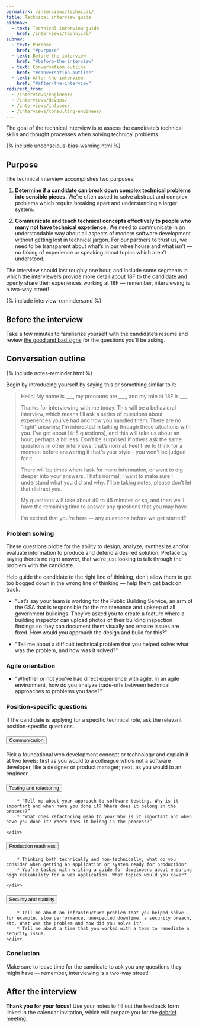 ```yaml
---
permalink: /interviews/technical/
title: Technical interview guide
sidenav:
  - text: Technical interview guide
    href: /interviews/technical/
subnav:
  - text: Purpose
    href: "#purpose"
  - text: Before the interview
    href: "#before-the-interview"
  - text: Conversation outline
    href: "#conversation-outline"
  - text: After the interview
    href: "#after-the-interview"
redirect_from:
  - /interviews/engineer/
  - /interviews/devops/
  - /interviews/infosec/
  - /interviews/consulting-engineer/
---
```


The goal of the technical interview is to assess the candidate’s technical skills and thought processes when solving technical problems.

{% include unconscious-bias-warning.html %}

## Purpose

The technical interview accomplishes two purposes:

1. **Determine if a candidate can break down complex technical problems into sensible pieces.** We’re often asked to solve abstract and complex problems which require breaking apart and understanding a larger system.

2. **Communicate and teach technical concepts effectively to people who many not have technical experience.** We need to communicate in an understandable way about all aspects of modern software development without getting lost in technical jargon. For our partners to trust us, we need to be transparent about what‘s in our wheelhouse and what isn’t — no faking of experience or speaking about topics which aren’t understood.

The interview should last roughly one hour, and include some segments in which the interviewers provide more detail about 18F to the candidate and openly share their experiences working at 18F — remember, interviewing is a two-way street!

{% include interview-reminders.md %}

## Before the interview

Take a few minutes to familiarize yourself with the candidate’s resume and review [the good and bad signs](https://docs.google.com/document/d/1oYmx_93-mq2QrqICCo8SNk8hHmnPPonPA1kg0vhy540/edit) for the questions you’ll be asking.

## Conversation outline

{% include notes-reminder.html %}

Begin by introducing yourself by saying this or something similar to it:

> Hello! My name is \_\_\_, my pronouns are \_\_\_, and my role at 18F is \_\_\_.
>
> Thanks for interviewing with me today. This will be a behavioral interview, which means I’ll ask a series of questions about experiences you’ve had and how you handled them. There are no “right” answers; I’m interested in talking through these situations with you. I’ve got about [4-5 questions], and this will take us about an hour, perhaps a bit less. Don’t be surprised if others ask the same questions in other interviews; that’s normal. Feel free to think for a moment before answering if that's your style - you won't be judged for it.
>
> There will be times when I ask for more information, or want to dig deeper into your answers. That’s normal: I want to make sure I understand what you did and why. I’ll be taking notes, please don’t let that distract you.
>
> My questions will take about 40 to 45 minutes or so, and then we’ll have the remaining time to answer any questions that you may have.
>
> I’m excited that you’re here — any questions before we get started?


### Problem solving

These questions probe for the ability to design, analyze, synthesize and/or evaluate information
to produce and defend a desired solution. Preface by saying there’s no right answer, that we’re just looking to talk through the problem with the candidate.

Help guide the candidate to the right line of thinking, don’t allow them to get too bogged down in the wrong line of thinking — help them get back on track.

* "Let’s say your team is working for the Public Building Service, an arm of the GSA that is responsible for the maintenance and upkeep of all government buildings. They’ve asked you to create a feature where a building inspector can upload photos of their building inspection findings so they can document them visually and ensure issues are fixed. How would you approach the design and build for this?"

* "Tell me about a difficult technical problem that you helped solve: what was the problem, and how was it solved?"

### Agile orientation

* "Whether or not you’ve had direct experience with agile, in an agile environment, how do you analyze trade-offs between technical approaches to problems you face?"


### Position-specific questions

If the candidate is applying for a specific technical role, ask the relevant position-specific questions.

<div class="usa-accordion usa-accordion--bordered">
  <h4 class="usa-accordion__heading">
    <button class="usa-accordion__button" aria-expanded="true" aria-controls="communication">
      Communication
    </button>
  </h4>
    <div id="communication" class="usa-accordion__content">
        Pick a foundational web development concept or technology and explain it at two levels: first as you would to a colleague who’s not a software developer, like a designer or product manager; next, as you would to an engineer.
    </div>
  <h4 class="usa-accordion__heading">
    <button class="usa-accordion__button" aria-expanded="false" aria-controls="testing-refactoring">
      Testing and refactoring
    </button>
  </h4>
    <div id="testing-refactoring" class="usa-accordion__content" markdown="1">
      
        * "Tell me about your approach to software testing. Why is it important and when have you done it? Where does it belong in the process?”
        * "What does refactoring mean to you? Why is it important and when have you done it? Where does it belong in the process?”

    </div>
  <h4 class="usa-accordion__heading">
    <button class="usa-accordion__button" aria-expanded="false" aria-controls="production-readiness">
      Production readiness
    </button>
  </h4>
    <div id="production-readiness" class="usa-accordion__content" markdown="1">

        * Thinking both technically and non-technically, what do you consider when getting an application or system ready for production?
        * You’re tasked with writing a guide for developers about ensuring high reliability for a web application. What topics would you cover?
      
    </div>
  <h4 class="usa-accordion__heading">
    <button class="usa-accordion__button" aria-expanded="false" aria-controls="appsec">
      Security and stability
    </button>
  </h4>
    <div id="appsec" class="usa-accordion__content" markdown="1">
      
        * Tell me about an infrastructure problem that you helped solve — for example, slow performance, unexpected downtime, a security breach, etc. What was the problem and how did you solve it?
        * Tell me about a time that you worked with a team to remediate a security issue.
    </div>
</div>

### Conclusion

Make sure to leave time for the candidate to ask you any questions they might have — remember, interviewing is a two-way street!

## After the interview

**Thank you for your focus!** Use your notes to fill out the feedback form linked in the calendar invitation, which will prepare you for the [debrief meeting]({{site.baseurl}}/debrief/).
